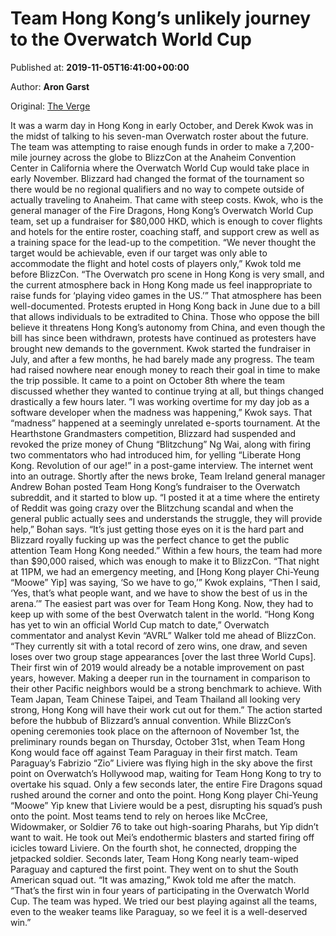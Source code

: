 
# Team Hong Kong’s unlikely journey to the Overwatch World Cup

Published at: **2019-11-05T16:41:00+00:00**

Author: **Aron Garst**

Original: [The Verge](https://www.theverge.com/2019/11/5/20949489/team-hong-kong-overwatch-world-cup-blizzcon-2019?utm_campaign=theverge&utm_content=chorus&utm_medium=social&utm_source=twitter)

It was a warm day in Hong Kong in early October, and Derek Kwok was in the midst of talking to his seven-man Overwatch roster about the future.
The team was attempting to raise enough funds in order to make a 7,200-mile journey across the globe to BlizzCon at the Anaheim Convention Center in California where the Overwatch World Cup would take place in early November. Blizzard had changed the format of the tournament so there would be no regional qualifiers and no way to compete outside of actually traveling to Anaheim. That came with steep costs.
Kwok, who is the general manager of the Fire Dragons, Hong Kong’s Overwatch World Cup team, set up a fundraiser for $80,000 HKD, which is enough to cover flights and hotels for the entire roster, coaching staff, and support crew as well as a training space for the lead-up to the competition. “We never thought the target would be achievable, even if our target was only able to accommodate the flight and hotel costs of players only,” Kwok told me before BlizzCon. “The Overwatch pro scene in Hong Kong is very small, and the current atmosphere back in Hong Kong made us feel inappropriate to raise funds for ‘playing video games in the US.’”
That atmosphere has been well-documented. Protests erupted in Hong Kong back in June due to a bill that allows individuals to be extradited to China. Those who oppose the bill believe it threatens Hong Kong’s autonomy from China, and even though the bill has since been withdrawn, protests have continued as protesters have brought new demands to the government.
Kwok started the fundraiser in July, and after a few months, he had barely made any progress. The team had raised nowhere near enough money to reach their goal in time to make the trip possible. It came to a point on October 8th where the team discussed whether they wanted to continue trying at all, but things changed drastically a few hours later.
”I was working overtime for my day job as a software developer when the madness was happening,” Kwok says. That “madness” happened at a seemingly unrelated e-sports tournament. At the Hearthstone Grandmasters competition, Blizzard had suspended and revoked the prize money of Chung “Blitzchung” Ng Wai, along with firing two commentators who had introduced him, for yelling “Liberate Hong Kong. Revolution of our age!” in a post-game interview. The internet went into an outrage.
Shortly after the news broke, Team Ireland general manager Andrew Bohan posted Team Hong Kong’s fundraiser to the Overwatch subreddit, and it started to blow up. “I posted it at a time where the entirety of Reddit was going crazy over the Blitzchung scandal and when the general public actually sees and understands the struggle, they will provide help,” Bohan says. “It’s just getting those eyes on it is the hard part and Blizzard royally fucking up was the perfect chance to get the public attention Team Hong Kong needed.” Within a few hours, the team had more than $90,000 raised, which was enough to make it to BlizzCon.
“That night at 11PM, we had an emergency meeting, and [Hong Kong player Chi-Yeung “Moowe” Yip] was saying, ‘So we have to go,’” Kwok explains, “Then I said, ‘Yes, that’s what people want, and we have to show the best of us in the arena.’” The easiest part was over for Team Hong Kong. Now, they had to keep up with some of the best Overwatch talent in the world.
“Hong Kong has yet to win an official World Cup match to date,” Overwatch commentator and analyst Kevin “AVRL” Walker told me ahead of BlizzCon. “They currently sit with a total record of zero wins, one draw, and seven loses over two group stage appearances [over the last three World Cups]. Their first win of 2019 would already be a notable improvement on past years, however. Making a deeper run in the tournament in comparison to their other Pacific neighbors would be a strong benchmark to achieve. With Team Japan, Team Chinese Taipei, and Team Thailand all looking very strong, Hong Kong will have their work cut out for them.”
The action started before the hubbub of Blizzard’s annual convention. While BlizzCon’s opening ceremonies took place on the afternoon of November 1st, the preliminary rounds began on Thursday, October 31st, when Team Hong Kong would face off against Team Paraguay in their first match.
Team Paraguay’s Fabrizio “Zio” Liviere was flying high in the sky above the first point on Overwatch’s Hollywood map, waiting for Team Hong Kong to try to overtake his squad. Only a few seconds later, the entire Fire Dragons squad rushed around the corner and onto the point. Hong Kong player Chi-Yeung “Moowe” Yip knew that Liviere would be a pest, disrupting his squad’s push onto the point. Most teams tend to rely on heroes like McCree, Widowmaker, or Soldier 76 to take out high-soaring Pharahs, but Yip didn’t want to wait. He took out Mei’s endothermic blasters and started firing off icicles toward Liviere. On the fourth shot, he connected, dropping the jetpacked soldier. Seconds later, Team Hong Kong nearly team-wiped Paraguay and captured the first point.
They went on to shut the South American squad out.
“It was amazing,” Kwok told me after the match. “That’s the first win in four years of participating in the Overwatch World Cup. The team was hyped. We tried our best playing against all the teams, even to the weaker teams like Paraguay, so we feel it is a well-deserved win.”
